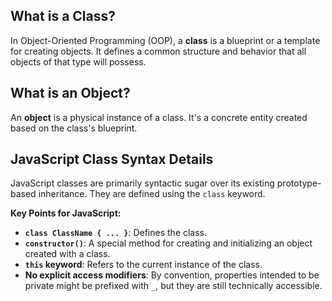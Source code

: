 ## What is a Class?

In Object-Oriented Programming (OOP), a **class** is a blueprint or a template for creating objects. It defines a common structure and behavior that all objects of that type will possess.

## What is an Object?

An **object** is a physical instance of a class. It's a concrete entity created based on the class's blueprint.

## JavaScript Class Syntax Details

JavaScript classes are primarily syntactic sugar over its existing prototype-based inheritance. They are defined using the `class` keyword.

**Key Points for JavaScript:**
*   **`class ClassName { ... }`**: Defines the class.
*   **`constructor()`**: A special method for creating and initializing an object created with a class.
*   **`this` keyword**: Refers to the current instance of the class.
*   **No explicit access modifiers**: By convention, properties intended to be private might be prefixed with `_`, but they are still technically accessible.
